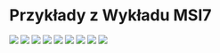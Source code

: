 # Przykłady z Wykładu MSI7

![](gifs/nn1.gif)
![](gifs/nn2.gif)
![](gifs/nn3.gif)
![](gifs/nn4.gif)
![](gifs/nn5.gif)
![](gifs/nn6.gif)
![](gifs/nn7.gif)
![](gifs/nn8.gif)
![](gifs/nn9.gif)